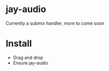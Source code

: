 # jay-audio
Currently a submix handler, more to come soon

# Install
* Drag and drop
* Ensure jay-audio
